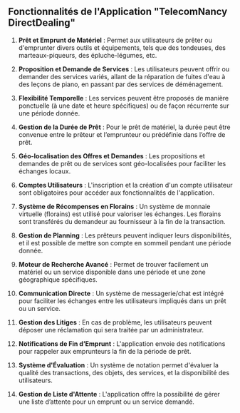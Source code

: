 ## Fonctionnalités de l'Application "TelecomNancy DirectDealing"

1. **Prêt et Emprunt de Matériel** : Permet aux utilisateurs de prêter ou d'emprunter divers outils et équipements, tels que des tondeuses, des marteaux-piqueurs, des épluche-légumes, etc.

2. **Proposition et Demande de Services** : Les utilisateurs peuvent offrir ou demander des services variés, allant de la réparation de fuites d'eau à des leçons de piano, en passant par des services de déménagement.

3. **Flexibilité Temporelle** : Les services peuvent être proposés de manière ponctuelle (à une date et heure spécifiques) ou de façon récurrente sur une période donnée.

4. **Gestion de la Durée de Prêt** : Pour le prêt de matériel, la durée peut être convenue entre le prêteur et l’emprunteur ou prédéfinie dans l’offre de prêt.

5. **Géo-localisation des Offres et Demandes** : Les propositions et demandes de prêt ou de services sont géo-localisées pour faciliter les échanges locaux.

6. **Comptes Utilisateurs** : L'inscription et la création d'un compte utilisateur sont obligatoires pour accéder aux fonctionnalités de l'application.

7. **Système de Récompenses en Florains** : Un système de monnaie virtuelle (florains) est utilisé pour valoriser les échanges. Les florains sont transférés du demandeur au fournisseur à la fin de la transaction.

8. **Gestion de Planning** : Les prêteurs peuvent indiquer leurs disponibilités, et il est possible de mettre son compte en sommeil pendant une période donnée.

9. **Moteur de Recherche Avancé** : Permet de trouver facilement un matériel ou un service disponible dans une période et une zone géographique spécifiques.

10. **Communication Directe** : Un système de messagerie/chat est intégré pour faciliter les échanges entre les utilisateurs impliqués dans un prêt ou un service.

11. **Gestion des Litiges** : En cas de problème, les utilisateurs peuvent déposer une réclamation qui sera traitée par un administrateur.

12. **Notifications de Fin d’Emprunt** : L'application envoie des notifications pour rappeler aux emprunteurs la fin de la période de prêt.

13. **Système d'Évaluation** : Un système de notation permet d'évaluer la qualité des transactions, des objets, des services, et la disponibilité des utilisateurs.

14. **Gestion de Liste d'Attente** : L'application offre la possibilité de gérer une liste d’attente pour un emprunt ou un service demandé.

